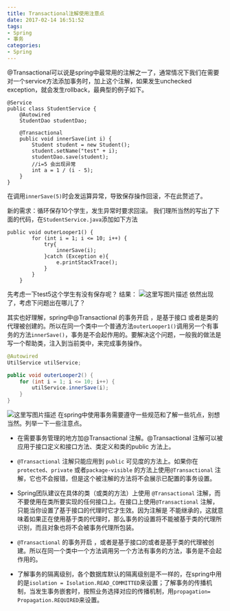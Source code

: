 ```yaml
---
title: Transactional注解使用注意点
date: 2017-02-14 16:51:52
tags: 
- Spring
- 事务
categories: 
- Spring
---
```




@Transactional可以说是spring中最常用的注解之一了，通常情况下我们在需要对一个service方法添加事务时，加上这个注解，如果发生unchecked exception，就会发生rollback，最典型的例子如下。

```
@Service
public class StudentService {
    @Autowired
    StudentDao studentDao;
 
    @Transactional
    public void innerSave(int i) {
        Student student = new Student();
        student.setName("test" + i);
        studentDao.save(student);
        //i=5 会出现异常
        int a = 1 / (i - 5);
    }
}
```
在调用`innerSave(5)`时会发运算异常，导致保存操作回滚，不在此赘述了。

新的需求：循环保存10个学生，发生异常时要求回滚。
我们理所当然的写出了下面的代码，在`StudentService.java`添加如下方法

```
public void outerLooper1() {
        for (int i = 1; i <= 10; i++) {
            try{
                innerSave(i);
            }catch (Exception e){
                e.printStackTrace();
            }
        }
    }
```
先考虑一下test5这个学生有没有保存呢？
结果：
![这里写图片描述](http://img.blog.csdn.net/20170214161532754?watermark/2/text/aHR0cDovL2Jsb2cuY3Nkbi5uZXQvdTAxMzgxNTU0Ng==/font/5a6L5L2T/fontsize/400/fill/I0JBQkFCMA==/dissolve/70/gravity/SouthEast)
依然出现了，考虑下问题出在哪儿了？

其实也好理解，spring中@Transactional 的事务开启 ，是基于接口 或者是类的代理被创建的。所以在同一个类中一个普通方法`outerLooper1()`调用另一个有事务的方法`innerSave()`，事务是不会起作用的。要解决这个问题，一般我的做法是写一个帮助类，注入到当前类中，来完成事务操作。

```java
@Autowired
UtilService utilService;

public void outerLooper2() {
	for (int i = 1; i <= 10; i++) {
		utilService.innerSave(i);
	}
}
```
![这里写图片描述](http://img.blog.csdn.net/20170214162943346?watermark/2/text/aHR0cDovL2Jsb2cuY3Nkbi5uZXQvdTAxMzgxNTU0Ng==/font/5a6L5L2T/fontsize/400/fill/I0JBQkFCMA==/dissolve/70/gravity/SouthEast)
在spring中使用事务需要遵守一些规范和了解一些坑点，别想当然。列举一下一些注意点。

 - 在需要事务管理的地方加@Transactional 注解。@Transactional 注解可以被应用于接口定义和接口方法、类定义和类的public 方法上。

 - `@Transactional` 注解只能应用到 `public` 可见度的方法上。如果你在 `protected`、`private` 或者`package-visible` 的方法上使用`@Transactional` 注解，它也不会报错，但是这个被注解的方法将不会展示已配置的事务设置。

 - Spring团队建议在具体的类（或类的方法）上使用 `@Transactional` 注解，而不要使用在类所要实现的任何接口上。在接口上使用`@Transactional` 注解，只能当你设置了基于接口的代理时它才生效。因为注解是 不能继承的，这就意味着如果正在使用基于类的代理时，那么事务的设置将不能被基于类的代理所识别，而且对象也将不会被事务代理所包装。

 - `@Transactional` 的事务开启 ，或者是基于接口的或者是基于类的代理被创建。所以在同一个类中一个方法调用另一个方法有事务的方法，事务是不会起作用的。

 - 了解事务的隔离级别，各个数据库默认的隔离级别是不一样的，在spring中用的是`isolation =
   Isolation.READ_COMMITTED`来设置；了解事务的传播机制，当发生事务嵌套时，按照业务选择对应的传播机制，用`propagation= Propagation.REQUIRED`来设置。




